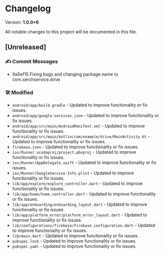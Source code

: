 # Changelog

Version: **1.0.0+6**

All notable changes to this project will be documented in this file.

## [Unreleased]

### ✍️ Commit Messages

* 9a5ef15 Fixing bugs and changing package name to com.serchservice.drive

### 🛠️ Modified

* `android/app/build.gradle` - Updated to improve functionality or fix issues.
* `android/app/google-services.json` - Updated to improve functionality or fix issues.
* `android/app/src/main/AndroidManifest.xml` - Updated to improve functionality or fix issues.
* `android/app/src/main/kotlin/com/example/drive/MainActivity.kt` - Updated to improve functionality or fix issues.
* `firebase.json` - Updated to improve functionality or fix issues.
* `ios/Runner.xcodeproj/project.pbxproj` - Updated to improve functionality or fix issues.
* `ios/Runner/AppDelegate.swift` - Updated to improve functionality or fix issues.
* `ios/Runner/GoogleService-Info.plist` - Updated to improve functionality or fix issues.
* `lib/app/explore/explore_controller.dart` - Updated to improve functionality or fix issues.
* `lib/app/home/home_controller.dart` - Updated to improve functionality or fix issues.
* `lib/app/onboarding/onboarding_layout.dart` - Updated to improve functionality or fix issues.
* `lib/app/platform_error/platform_error_layout.dart` - Updated to improve functionality or fix issues.
* `lib/configurations/firebase/firebase_configuration.dart` - Updated to improve functionality or fix issues.
* `lib/main.dart` - Updated to improve functionality or fix issues.
* `pubspec.lock` - Updated to improve functionality or fix issues.
* `pubspec.yaml` - Updated to improve functionality or fix issues.
